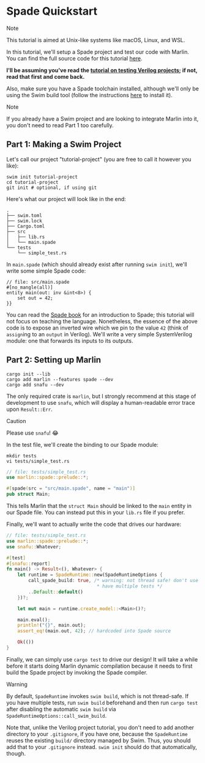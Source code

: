 # Spade Quickstart

> [!NOTE]
> This tutorial is aimed at Unix-like systems like macOS, Linux, and WSL.

In this tutorial, we'll setup a Spade project and test our code with
Marlin. You can find the full source code for this tutorial [here](https://github.com/ethanuppal/marlin/tree/main/examples/spade-project).

**I'll be assuming you've read the [tutorial on testing Verilog projects](../verilog/quickstart.md); if not, read that first and come back.**

Also, make sure you have a Spade toolchain installed, although we'll only be using the Swim build tool
(follow the instructions [here](https://docs.spade-lang.org/swim/install.html)
to install it).

> [!NOTE]
> If you already have a Swim project and are looking to integrate Marlin into
> it, you don't need to read Part 1 too carefully.

## Part 1: Making a Swim Project

Let's call our project "tutorial-project" (you are free to call it however you
like):
```shell
swim init tutorial-project
cd tutorial-project
git init # optional, if using git
```

Here's what our project will look like in the end:

```
.
├── swim.toml
├── swim.lock
├── Cargo.toml
├── src
│   ├── lib.rs
│   └── main.spade
└── tests
    └── simple_test.rs
```

In `main.spade` (which should already exist after running `swim init`), we'll write some simple Spade code:

```spade
// file: src/main.spade
#[no_mangle(all)]
entity main(out: inv &int<8>) {
    set out = 42;
}}
```

You can read the [Spade book](https://docs.spade-lang.org/introduction.html) for an
introduction to Spade; this tutorial will not focus on teaching the language.
Nonetheless, the essence of the above code is to expose an inverted wire which
we pin to the value `42` (think of `assign`ing to an `output` in Verilog).
We'll write a very simple SystemVerilog module: one that forwards its inputs to
its outputs.

## Part 2: Setting up Marlin

```shell
cargo init --lib
cargo add marlin --features spade --dev
cargo add snafu --dev
```
The only required crate is `marlin`, but I strongly recommend at this stage of
development to use `snafu`, which will display a human-readable error trace upon
`Result::Err`.

> [!CAUTION]
> Please use `snafu`! 😂

In the test file, we'll create the binding to our Spade module:
```shell
mkdir tests
vi tests/simple_test.rs
```

```rust
// file: tests/simple_test.rs
use marlin::spade::prelude::*;

#[spade(src = "src/main.spade", name = "main")]
pub struct Main;
```

This tells Marlin that the `struct Main` should be linked to the `main` entity
in our Spade file. You can instead put this in your `lib.rs` file if you prefer.

Finally, we'll want to actually write the code that drives our hardware:

```rust
// file: tests/simple_test.rs
use marlin::spade::prelude::*;
use snafu::Whatever;

#[test]
#[snafu::report]
fn main() -> Result<(), Whatever> {
    let runtime = SpadeRuntime::new(SpadeRuntimeOptions {
        call_spade_build: true, /* warning: not thread safe! don't use if you
                                 * have multiple tests */
        ..Default::default()
    })?;

    let mut main = runtime.create_model::<Main>()?;

    main.eval();
    println!("{}", main.out);
    assert_eq!(main.out, 42); // hardcoded into Spade source

    Ok(())
}
```

Finally, we can simply use `cargo test` to drive our design! It will take a while before it starts doing Marlin dynamic compilation because it needs to first build the Spade project by invoking the Spade compiler.

> [!WARNING]
> By default, `SpadeRuntime` invokes `swim build`, which is not thread-safe. If
> you have multiple tests, run `swim build` beforehand and then run `cargo test`
> after disabling the automatic `swim build` via
> `SpadeRuntimeOptions::call_swim_build`.

Note that, unlike the Verilog project tutorial, you don't need to add another
directory to your `.gitignore`, if you have one, because the `SpadeRuntime`
reuses the existing `build/` directory managed by Swim. Thus, you should add
that to your `.gitignore` instead. `swim init` should do that automatically,
though.
